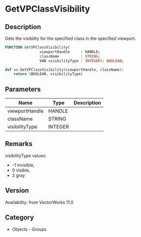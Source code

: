 # GetVPClassVisibility

## Description
Gets the visibility for the specified class in the specified viewport.

```pascal
FUNCTION GetVPClassVisibility(
				viewportHandle     : HANDLE;
				className          : STRING;
				VAR visibilityType : INTEGER): BOOLEAN;
```

```python
def vs.GetVPClassVisibility(viewportHandle, className):
    return (BOOLEAN, visibilityType)
```

## Parameters
|Name|Type|Description|
|---|---|---|
|viewportHandle|HANDLE|   |
|className|STRING|   |
|visibilityType|INTEGER|   |

## Remarks
visibilityType values: 
* -1 invisible, 
* 0 visible, 
* 2 gray

## Version
Availability: from VectorWorks 11.0

## Category
* Objects - Groups

